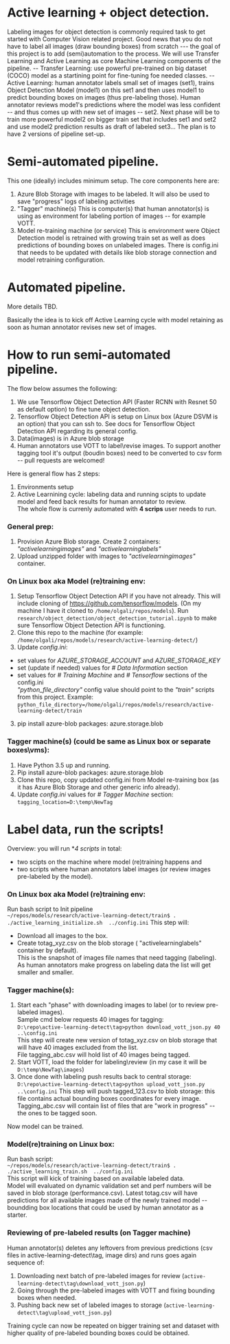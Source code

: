 # Active learning + object detection.
Labeling images for object detection is commonly required task to get started with Computer Vision related project.
Good news that you do not have to label all images  (draw bounding boxes) from scratch --- the goal of this project is to add (semi)automation to the process.
We will use Transfer Learning and Active Learning as core Machine Learning  components of the pipeline.
 -- Transfer Learning: use powerful pre-trained on big dataset (COCO) model as a startining point for fine-tuning foe needed classes.
 -- Active Learning: human annotator labels small set of images (set1), trains Object Detection Model  (model1) on this set1 and then uses model1 to predict bounding boxes on images (thus pre-labeling those). Human annotator reviews mode1's predictions where the model was less confident -- and thus comes up with new set of images -- set2. Next phase will be to train more powerful model2 on bigger train set that includes set1 and set2 and use model2 prediction results as draft of labeled set3…
The plan is to have 2 versions of pipeline set-up.

# Semi-automated pipeline.
This one (ideally) includes minimum setup. The core components here are: 
1) Azure Blob Storage with images to be labeled.
It will also be used to save "progress" logs of labeling activities
2) "Tagger" machine(s) 
This is computer(s) that human annotator(s) is using as environment for labeling portion of images -- for example VOTT.
3) Model re-training machine (or service)
This is environment were Object Detection model is retrained with growing train set as well as does predictions of bounding boxes on unlabeled images.
There is config.ini that needs to be updated with details like blob storage connection  and model retraining configuration. 

# Automated pipeline.
More details TBD. 

Basically the idea is to kick off Active Learning cycle with model retaining as soon as human annotator revises new set of images.

# How to run semi-automated pipeline.
The flow below assumes the following:
1) We use Tensorflow Object Detection API (Faster RCNN with Resnet 50 as default option)  to fine tune object detection. 
2) Tensorflow Object Detection API is setup on Linux box (Azure DSVM is an option) that you can ssh to. See docs for Tensorflow Object Detection API regarding its general config.
3) Data(images) is in Azure blob storage
4) Human annotators use VOTT to label\revise images.  To support another tagging tool it's output (boudin boxes) need to be converted to csv form -- pull requests are welcomed!

Here is general flow has 2 steps:
1) Environments setup
2) Active Learnining cycle: labeling data and running scipts to update model and feed back results for human annotator to review.  
The whole flow is currenly automated with **4 scrips** user needs to run.



### General  prep:
1) Provision Azure Blob storage. Create 2 containers: _"activelearningimages"_ and _"activelearninglabels"_
2) Upload unzipped folder with images to  _"activelearningimages"_ container.


### On Linux box aka Model (re)training env:
1) Setup Tensorflow Object Detection API if you have not already.
This will include cloning of https://github.com/tensorflow/models. (On my machine I have it cloned to `/home/olgali/repos/models`).
 Run `research/object_detection/object_detection_tutorial.ipynb` to make sure Tensorflow Object Detection API is functioning.
2) Clone this repo to the machine (for example: `/home/olgali/repos/models/research/active-learning-detect/`)
3)  Update _config.ini_: 
  - set values for _AZURE_STORAGE_ACCOUNT_ and _AZURE_STORAGE_KEY_
  - set (update if needed) values for _# Data Information_ section
 -  set values for _# Training Machine_ and _# Tensorflow_ sections of the config.ini  
 _"python_file_directory"_ config value should point to the _"train"_ scripts from this project.
Example:  
`python_file_directory=/home/olgali/repos/models/research/active-learning-detect/train`
3) pip install azure-blob packages: azure.storage.blob

### Tagger machine(s) (could be same as Linux box or separate boxes\vms):
1) Have Python 3.5 up and running.
2) Pip install azure-blob packages: azure.storage.blob
3) Clone this repo, copy  updated config.ini from Model re-training box (as it has Azure Blob Storage and other generic info already).
4) Update  _config.ini_ values for _# Tagger Machine_ section:    
        `tagging_location=D:\temp\NewTag`
        
# Label data, run the scripts!
Overview: you will run **4 scripts* in total: 
- two scipts on the machine where model (re)training happens and 
- two scripts where human annotators label images (or review images pre-labeled by the model).

### On Linux box aka Model (re)training env:
Run bash script to Init pipeline  
`~/repos/models/research/active-learning-detect/train$ . ./active_learning_initialize.sh  ../config.ini`
This step will:
- Download all images to the box.
- Create totag_xyz.csv on the blob storage ( "activelearninglabels" container by default).  
This is the snapshot of images file names that need tagging (labeling).  As human annotators make progress on labeling data the list will get smaller and smaller.

### Tagger machine(s):
1) Start each "phase" with downloading images to label (or to review pre-labeled images).  
Sample cmd below requests 40 images for tagging:  
`D:\repo\active-learning-detect\tag>python download_vott_json.py 40 ..\config.ini`  
This step will create new version of totag_xyz.csv on blob storage that will have 40 images excluded from the list.  
File tagging_abc.csv will hold list of 40 images being tagged.
2) Start VOTT, load the folder for labeling\review (in my case it will be `D:\temp\NewTag\images`)
3) Once done with labeling push results back to central storage:  
 `D:\repo\active-learning-detect\tag>python upload_vott_json.py ..\config.ini`
This step will push tagged_123.csv to blob storage: this file contains actual bounding boxes coordinates for every image.  
Tagging_abc.csv will contain list of files that are "work in progress" -- the ones to be tagged soon.

  
Now model can be trained.

### Model(re)training on Linux box:
Run bash script:  
`~/repos/models/research/active-learning-detect/train$ . ./active_learning_train.sh  ../config.ini`  
This script will kick of training based on available labeled data.  
Model will evaluated on dynamic validation set and perf numbers will be saved in blob storage (performance.csv).
Latest totag.csv will have predictions for all available images made of the newly trained model -- boundding box locations that could be used by human annotator as a starter.

### Reviewing of pre-labeled results (on Tagger machine)
Human annotator(s) deletes any leftovers from previous predictions (csv files in active-learning-detect\tag, image dirs) and runs goes again sequence of:
1) Downloading next batch of pre-labeled images for review (`active-learning-detect\tag\download_vott_json.py`)
2) Going through the pre-labeled images with VOTT and fixing bounding boxes when needed.
3) Pushing back new set of labeled images to storage (`active-learning-detect\tag\upload_vott_json.py`) 

Training cycle can now be repeated on bigger training set and dataset with higher quality of pre-labeled bounding boxes could be obtained. 


 
 




